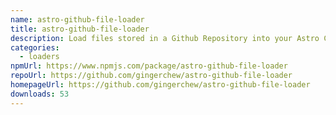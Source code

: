 ```yaml
---
name: astro-github-file-loader
title: astro-github-file-loader
description: Load files stored in a Github Repository into your Astro Content Layer
categories:
  - loaders
npmUrl: https://www.npmjs.com/package/astro-github-file-loader
repoUrl: https://github.com/gingerchew/astro-github-file-loader
homepageUrl: https://github.com/gingerchew/astro-github-file-loader
downloads: 53
---
```

